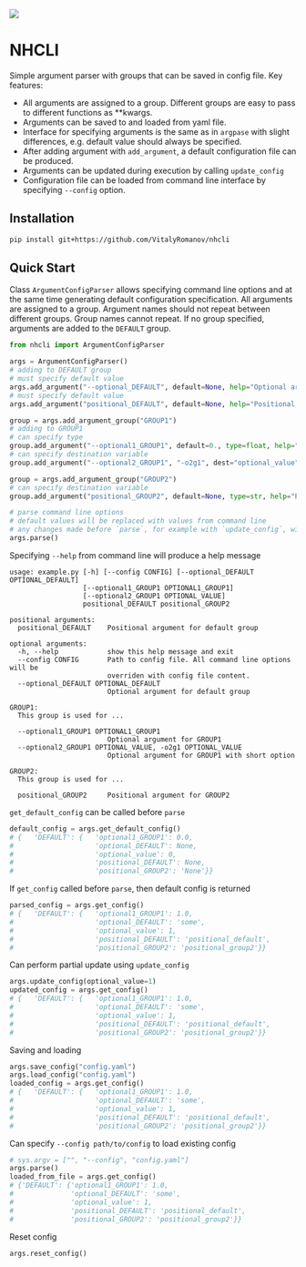 ![](https://github.com/VitalyRomanov/nhkv/actions/workflows/run-tests.yaml/badge.svg)

# NHCLI

Simple argument parser with groups that can be saved in config file. Key features:
- All arguments are assigned to a group. Different groups are easy to pass to different functions as **kwargs.
- Arguments can be saved to and loaded from yaml file.
- Interface for specifying arguments is the same as in `argpase` with slight differences, e.g. default value should always be specified.
- After adding argument with `add_argument`, a default configuration file can be produced.
- Arguments can be updated during execution by calling `update_config`
- Configuration file can be loaded from command line interface by specifying `--config` option.

## Installation

```bash
pip install git+https://github.com/VitalyRomanov/nhcli
```

## Quick Start

Class `ArgumentConfigParser` allows specifying command line options and at the same time generating default configuration specification. All arguments are assigned to a group. Argument names should not repeat between different groups. Group names cannot repeat. If no group specified, arguments are added to the `DEFAULT` group.

```python
from nhcli import ArgumentConfigParser

args = ArgumentConfigParser()
# adding to DEFAULT group
# must specify default value
args.add_argument("--optional_DEFAULT", default=None, help="Optional argument for default group")
# must specify default value
args.add_argument("positional_DEFAULT", default=None, help="Positional argument for default group")

group = args.add_argument_group("GROUP1")
# adding to GROUP1
# can specify type
group.add_argument("--optional1_GROUP1", default=0., type=float, help="Optional argument for GROUP1")
# can specify destination variable
group.add_argument("--optional2_GROUP1", "-o2g1", dest="optional_value", default=0, type=int, help="Optional argument for GROUP1 with short option")

group = args.add_argument_group("GROUP2")
# can specify destination variable
group.add_argument("positional_GROUP2", default=None, type=str, help="Positional argument for GROUP2")

# parse command line options
# default values will be replaced with values from command line
# any changes made before `parse`, for example with `update_config`, will be overwritten
args.parse()
```

Specifying `--help` from command line will produce a help message
```text
usage: example.py [-h] [--config CONFIG] [--optional_DEFAULT OPTIONAL_DEFAULT]
                  [--optional1_GROUP1 OPTIONAL1_GROUP1]
                  [--optional2_GROUP1 OPTIONAL_VALUE]
                  positional_DEFAULT positional_GROUP2

positional arguments:
  positional_DEFAULT    Positional argument for default group

optional arguments:
  -h, --help            show this help message and exit
  --config CONFIG       Path to config file. All command line options will be
                        overriden with config file content.
  --optional_DEFAULT OPTIONAL_DEFAULT
                        Optional argument for default group

GROUP1:
  This group is used for ...

  --optional1_GROUP1 OPTIONAL1_GROUP1
                        Optional argument for GROUP1
  --optional2_GROUP1 OPTIONAL_VALUE, -o2g1 OPTIONAL_VALUE
                        Optional argument for GROUP1 with short option

GROUP2:
  This group is used for ...

  positional_GROUP2     Positional argument for GROUP2
```

`get_default_config` can be called before `parse`
```python
default_config = args.get_default_config()
# {   'DEFAULT': {   'optional1_GROUP1': 0.0,
#                    'optional_DEFAULT': None,
#                    'optional_value': 0,
#                    'positional_DEFAULT': None,
#                    'positional_GROUP2': 'None'}}
```

If `get_config` called before `parse`, then default config is returned
```python
parsed_config = args.get_config()
# {   'DEFAULT': {   'optional1_GROUP1': 1.0,
#                    'optional_DEFAULT': 'some',
#                    'optional_value': 1,
#                    'positional_DEFAULT': 'positional_default',
#                    'positional_GROUP2': 'positional_group2'}}
```

Can perform partial update using `update_config`
```python
args.update_config(optional_value=1)
updated_config = args.get_config()
# {   'DEFAULT': {   'optional1_GROUP1': 1.0,
#                    'optional_DEFAULT': 'some',
#                    'optional_value': 1,
#                    'positional_DEFAULT': 'positional_default',
#                    'positional_GROUP2': 'positional_group2'}}
```

Saving and loading 
```python
args.save_config("config.yaml")
args.load_config("config.yaml")
loaded_config = args.get_config()
# {   'DEFAULT': {   'optional1_GROUP1': 1.0,
#                    'optional_DEFAULT': 'some',
#                    'optional_value': 1,
#                    'positional_DEFAULT': 'positional_default',
#                    'positional_GROUP2': 'positional_group2'}}
```

Can specify `--config path/to/config` to load existing config
```python
# sys.argv = ["", "--config", "config.yaml"]
args.parse()
loaded_from_file = args.get_config()
# {'DEFAULT': {'optional1_GROUP1': 1.0,
#              'optional_DEFAULT': 'some',
#              'optional_value': 1,
#              'positional_DEFAULT': 'positional_default',
#              'positional_GROUP2': 'positional_group2'}}
```

Reset config
```python
args.reset_config()
```